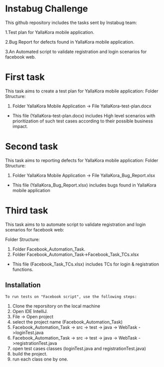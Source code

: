 
# Instabug Challenge

This github repository includes the tasks sent by Instabug team: 

1.Test plan for YallaKora mobile application.

2.Bug Report for defects found in YallaKora mobile application.

3.An Automated script to validate registration and login scenarios for facebook web.



# First task
This task aims to create a test plan for YallaKora mobile application:
Folder Structure:
1. Folder YallaKora Mobile Application -> File YallaKora-test-plan.docx
* This file (YallaKora-test-plan.docx) includes High level scenarios with prioritization of such test cases according to their possible business impact.


# Second task
This task aims to reporting defects for YallaKora mobile application:
Folder Structure:
1. Folder YallaKora Mobile Application -> File YallaKora_Bug_Report.xlsx
* This file (YallaKora_Bug_Report.xlsx) includes bugs found in YallaKora mobile application

# Third task
This task aims to to automate  script to validate registration and login scenarios for facebook web:

Folder Structure:
1. Folder Facebook_Automation_Task.
2. Folder Facebook_Automation_Task->Facebook_Task_TCs.xlsx
* This file (Facebook_Task_TCs.xlsx) includes TCs for login & registration functions.



## Installation

    To run tests on "Facebook script", use the following steps:
1. Clone the reporsitory on the local machine
2. Open IDE IntelliJ.
3. File -> Open project 
4. select the project name (Facebook_Automation_Task)
5. Facebook_Automation_Task -> src -> test -> java -> WebTask ->loginTest.java
6. Facebook_Automation_Task -> src -> test -> java -> WebTask ->registrationTest.java
7. open test cases classes (loginTest.java and registrationTest.java)
8. build the project.
9. run each class one by one.